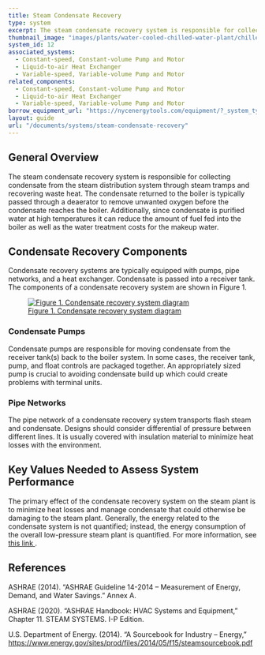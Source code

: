 ```yaml
---
title: Steam Condensate Recovery
type: system
excerpt: The steam condensate recovery system is responsible for collecting condensate from the steam distribution system through steam tramps and recovering waste heat.
thumbnail_image: "images/plants/water-cooled-chilled-water-plant/chilled-water-plant-overview.jpeg"
system_id: 12
associated_systems:
  - Constant-speed, Constant-volume Pump and Motor
  - Liquid-to-air Heat Exchanger
  - Variable-speed, Variable-volume Pump and Motor
related_components:
  - Constant-speed, Constant-volume Pump and Motor
  - Liquid-to-air Heat Exchanger
  - Variable-speed, Variable-volume Pump and Motor
borrow_equipment_url: "https://nycenergytools.com/equipment/?_system_type=condenser-water-loop"
layout: guide
url: "/documents/systems/steam-condensate-recovery"
---
```


## General Overview

The steam condensate recovery system is responsible for collecting condensate from the steam distribution system through steam tramps and recovering waste heat. The condensate returned to the boiler is typically passed through a deaerator to remove unwanted oxygen before the condensate reaches the boiler. Additionally, since condensate is purified water at high temperatures it can reduce the amount of fuel fed into the boiler as well as the water treatment costs for the makeup water.

## Condensate Recovery Components

Condensate recovery systems are typically equipped with pumps, pipe networks, and a heat exchanger. Condensate is passed into a receiver tank. The components of a condensate recovery system are shown in Figure 1.

<a href="/images/systems/steam-condensate-recovery/steam-condensate-recovery figure 1.png">
<figure class="figure">
  <img src="/images/systems/steam-condensate-recovery/steam-condensate-recovery figure 1.png" class="figure-img img-fluid rounded" alt="Figure 1. Condensate recovery system diagram">
  <figcaption class="figure-caption text-left">Figure 1. Condensate recovery system diagram</figcaption>
</figure>
</a>

### Condensate Pumps

Condensate pumps are responsible for moving condensate from the receiver tank(s) back to the boiler system. In some cases, the receiver tank, pump, and float controls are packaged together. An appropriately sized pump is crucial to avoiding condensate build up which could create problems with terminal units.

### Pipe Networks

The pipe network of a condensate recovery system transports flash steam and condensate. Designs should consider differential of pressure between different lines. It is usually covered with insulation material to minimize heat losses with the environment.

## Key Values Needed to Assess System Performance

The primary effect of the condensate recovery system on the steam plant is to minimize heat losses and manage condensate that could otherwise be damaging to the steam plant. Generally, the energy related to the condensate system is not quantified; instead, the energy consumption of the overall low-pressure steam plant is quantified. For more information, see <a href="/documents/plants/steam-plant"> this link </a>.

## References

ASHRAE (2014). “ASHRAE Guideline 14-2014 – Measurement of Energy, Demand, and Water Savings.” Annex A. 

ASHRAE (2020). “ASHRAE Handbook: HVAC Systems and Equipment,” Chapter 11. STEAM SYSTEMS. I-P Edition. 

U.S. Department of Energy. (2014). “A Sourcebook for Industry – Energy,” https://www.energy.gov/sites/prod/files/2014/05/f15/steamsourcebook.pdf 
